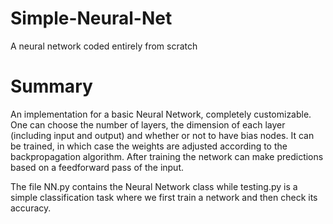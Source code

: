 # Simple-Neural-Net
A neural network coded entirely from scratch
# Summary
An implementation for a basic Neural Network, completely customizable. One can choose the number of layers, the dimension of each layer (including input and output) and whether or not to have bias nodes. It can be trained, in which case the weights are adjusted according to the backpropagation algorithm. After training the network can make predictions based on a feedforward pass of the input.

The file NN.py contains the Neural Network class while testing.py is a simple classification task where we first train a network and then check its accuracy.
